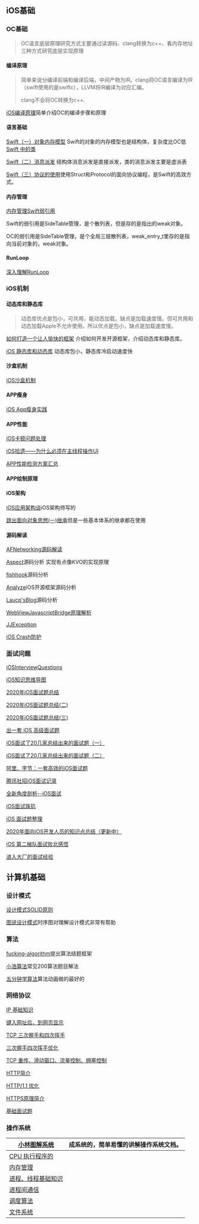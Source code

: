 

## iOS基础

### OC基础

> OC语言底层原理研究方式主要通过读源码、clang转换为c++、看内存地址三种方式研究底层实现原理

#### 编译原理

>简单来说分编译前端和编译后端，中间产物为IR。clang将OC语言编译为IR（swift使用的是swiftc），LLVM将IR编译为对应汇编。
>
>clang不会将OC转换为c++.

[iOS编译原理](https://awanglilong.github.io/2021/04/16/iOScompile/)简单介绍OC的编译步骤和原理

#### 语言基础

[Swift（一）对象内存模型](https://mp.weixin.qq.com/s/zIkB9KnAt1YPWGOOwyqY3Q)  Swift的对象的内存模型也是结构体，复杂度比OC低 [Swift 中的类](https://www.jianshu.com/p/07f7523f2d6d)

[Swift（二）消息派发](https://awanglilong.github.io/2021/04/19/swift-message/)  结构体消息派发是直接派发，类的消息派发主要是虚派表

[Swift（三）协议的使用](https://onevcat.com/2016/11/pop-cocoa-1/#%E9%9D%A2%E5%90%91%E5%AF%B9%E8%B1%A1%E7%BC%96%E7%A8%8B%E7%9A%84%E5%9B%B0%E5%A2%83)使用Struct和Protocol的面向协议编程，是Swift的高效方式。

#### 内存管理

[内存管理Swift弱引用](https://zhuanlan.zhihu.com/p/58179258) 

Swift的弱引用是SideTable管理，是个散列表，但是存的是指出的weak对象。

OC的弱引用是SideTable管理，是个全局三层散列表，weak_entry_t里存的是指向当前对象的，weak对象。

#### RunLoop

[深入理解RunLoop](https://blog.ibireme.com/2015/05/18/runloop/)

### iOS机制

#### 动态库和静态库

>动态库优点是包小，可共用，能动态加载。缺点是加载速度慢。但可共用和动态加载Apple不允许使用。所以优点是包小，缺点是加载速度慢。

[如何打造一个让人愉快的框架](https://onevcat.com/2016/01/create-framework/#cocoa-touch-framework) 介绍如何开发开源框架，介绍动态库和静态库。

[iOS 静态库和动态库](https://www.cnblogs.com/dins/p/ios-jing-tai-ku-he-dong-tai-ku.html) 动态库包小，静态库冷启动速度快

#### 沙盒机制

[iOS沙盒机制](https://zhuyunsun.github.io/2020/04/21/iOS%E6%B2%99%E7%9B%92%E6%9C%BA%E5%88%B6/)

#### APP瘦身

[iOS App瘦身实践](https://mp.weixin.qq.com/s/xzlFQJ2b-rrw5QIszSLXXQ)

#### APP性能

[iOS卡顿问题处理](https://blog.ibireme.com/2015/11/12/smooth_user_interfaces_for_ios/)

[iOS拾遗——为什么必须在主线程操作UI](https://juejin.cn/post/6844903763011076110)

[APP性能检测方案汇总](https://www.jianshu.com/p/95df83780c8f)

#### APP绘制原理



#### iOS架构

[iOS应用架构谈](https://casatwy.com/iosying-yong-jia-gou-tan-kai-pian.html)iOS架构师写的

[跳出面向对象思想(一)继承](https://casatwy.com/tiao-chu-mian-xiang-dui-xiang-si-xiang-yi-ji-cheng.html)但是一些基本体系的继承都在使用

#### 源码解读

[AFNetworking源码解读](https://awanglilong.github.io/2021/04/21/AFNetworking-code-read/)

[Aspect](https://halfrost.com/ios_aspect/#toc-17)源码分析  实现有点像KVO的实现原理

[fishhook](https://juejin.cn/post/6844904175625568270)源码分析

[Analyze](https://github.com/draveness/analyze)iOS开源框架源码分析

[Laucp'sBlog](https://chipengliu.github.io/)源码分析

[WebViewJavascriptBridge原理解析](https://www.jianshu.com/p/d45ce14278c7)

[JJException](https://github.com/jezzmemo/JJException)

[iOS Crash防护](https://juejin.cn/post/6874435201632583694)

### 面试问题

[iOSInterviewQuestions](https://github.com/ChenYilong/iOSInterviewQuestions)

[iOS知识思维导图](https://github.com/MisterBooo/ReadyForBAT)

[2020年iOS面试题总结](https://www.xuebaonline.com/2020%E5%B9%B4iOS%E9%9D%A2%E8%AF%95%E9%A2%98%E6%80%BB%E7%BB%93(%E4%B8%80)/)

[2020年iOS面试题总结(二)](https://www.xuebaonline.com/2020%E5%B9%B4iOS%E9%9D%A2%E8%AF%95%E9%A2%98%E6%80%BB%E7%BB%93(%E4%BA%8C)/)

[2020年iOS面试题总结(三)](https://www.xuebaonline.com/2020%E5%B9%B4iOS%E9%9D%A2%E8%AF%95%E9%A2%98%E6%80%BB%E7%BB%93(%E4%B8%89)/)

[出一套 iOS 高级面试题](https://juejin.cn/post/6844903645243260941#heading-2)

[iOS面试了20几家总结出来的面试题（一）](https://juejin.cn/post/6854573212165111822)

[iOS面试了20几家总结出来的面试题（二）](https://juejin.cn/post/6854573212169142285#heading-15)

[阿里、字节：一套高效的iOS面试题](https://juejin.cn/post/6844904064937902094#heading-19)

[腾讯社招iOS面试记录](https://juejin.cn/post/6844903633117528078)

[全新角度剖析--iOS面试](https://juejin.cn/post/6899689319809286158)

[iOS面试珠玑](https://juejin.cn/post/6844903615157501965)

[iOS 面试题整理](https://juejin.cn/post/6844903871219761165)

[2020年面向iOS开发人员的知识点总结（更新中）](https://juejin.cn/post/6844904201328279565)

[iOS 第二梯队面试败北感悟](https://juejin.cn/post/6844903591010910216)

[进入大厂的面试经验](https://juejin.cn/post/6844904086358212621)

## 计算机基础

### 设计模式

[设计模式SOLID原则](https://segmentfault.com/a/1190000023114300)

[图说设计模式](https://design-patterns.readthedocs.io/zh_CN/latest/)时序图对理解设计模式非常有帮助

### 算法

[fucking-algorithm](https://github.com/labuladong/fucking-algorithm)提出算法结题框架

[小浩算法](https://www.geekxh.com/)常见200算法题目解法

[五分钟学算法](https://www.cxyxiaowu.com/)算法动画做的最好的

### 网络协议

[IP 基础知识](https://www.cnblogs.com/xiaolincoding/p/12830287.html)

[键入网址后，到网页显示](https://www.cnblogs.com/xiaolincoding/p/12508499.html)

[TCP 三次握手和四次挥手](https://www.cnblogs.com/xiaolincoding/p/12638546.html)

[三次握手四次挥手优化](https://www.cnblogs.com/xiaolincoding/p/13067971.html)

[TCP 重传、滑动窗口、流量控制、拥塞控制](https://www.cnblogs.com/xiaolincoding/p/12732052.html)

[HTTP简介](https://www.cnblogs.com/xiaolincoding/p/12442435.html)

[HTTP/1.1 优化](https://www.cnblogs.com/xiaolincoding/p/14442218.html)

[HTTPS原理简介](https://www.cnblogs.com/xiaolincoding/p/14274353.html)

[基础面试题](https://github.com/wolverinn/Waking-Up)

### 操作系统

| [小林图解系统](https://github.com/awanglilong/blog/blob/main/%E7%B3%BB%E7%BB%9F/%E5%9B%BE%E8%A7%A3%E7%B3%BB%E7%BB%9F-%E5%B0%8F%E6%9E%97coding-v1.0.pdf) | 成系统的，简单易懂的讲解操作系统文档。 |
| ------------------------------------------------------------ | -------------------------------------- |
| [CPU 执行程序的](https://www.cnblogs.com/xiaolincoding/p/13796525.html) |                                        |
| [内存管理](https://www.cnblogs.com/xiaolincoding/p/13213699.html) |                                        |
| [进程、线程基础知识](https://www.cnblogs.com/xiaolincoding/p/13289992.html) |                                        |
| [进程间通信](https://www.cnblogs.com/xiaolincoding/p/13402297.html) |                                        |
| [调度算法](https://www.cnblogs.com/xiaolincoding/p/13631224.html) |                                        |
| [文件系统](https://www.cnblogs.com/xiaolincoding/p/13499209.html) |                                        |







